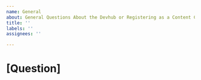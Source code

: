 ```yaml
---
name: General
about: General Questions About the Devhub or Registering as a Content Contributor
title: ''
labels: ''
assignees: ''

---
```


# [Question]
